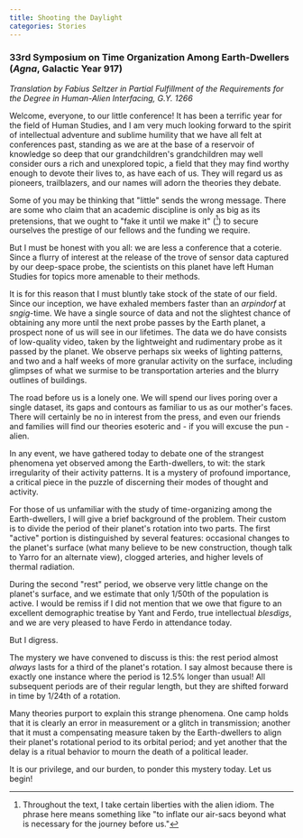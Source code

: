 ```yaml
---
title: Shooting the Daylight
categories: Stories
---
```


### 33rd Symposium on Time Organization Among Earth-Dwellers (*Agna*, Galactic Year 917) ###

*Translation by Fabius Seltzer in Partial Fulfillment of the Requirements for the Degree in Human-Alien Interfacing, G.Y. 1266*

Welcome, everyone, to our little conference! It has been a terrific year for the field of Human Studies, and I am very much looking forward to the spirit of intellectual adventure and sublime humility that we have all felt at conferences past, standing as we are at the base of a reservoir of knowledge so deep that our grandchildren's grandchildren may well consider ours a rich and unexplored topic, a field that they may find worthy enough to devote their lives to, as have each of us. They will regard us as pioneers, trailblazers, and our names will adorn the theories they debate.

Some of you may be thinking that "little" sends the wrong message. There are some who claim that an academic discipline is only as big as its pretensions, that we ought to "fake it until we make it" ([^1]) to secure ourselves the prestige of our fellows and the funding we require.

But I must be honest with you all: we are less a conference that a coterie. Since a flurry of interest at the release of the trove of sensor data captured by our deep-space probe, the scientists on this planet have left Human Studies for topics more amenable to their methods.

It is for this reason that I must bluntly take stock of the state of our field. Since our inception, we have exhaled members faster than an *arpindorf* at *sngig*-time. We have a single source of data and not the slightest chance of obtaining any more until the next probe passes by the Earth planet, a prospect none of us will see in our lifetimes. The data we do have consists of low-quality video, taken by the lightweight and rudimentary probe as it passed by the planet. We observe perhaps six weeks of lighting patterns, and two and a half weeks of more granular activity on the surface, including glimpses of what we surmise to be transportation arteries  and the blurry outlines of buildings.

The road before us is a lonely one. We will spend our lives poring over a single dataset, its gaps and contours as familiar to us as our mother's faces. There will certainly be no in interest from the press, and even our friends and families will find our theories esoteric and - if you will excuse the pun - alien.

In any event, we have gathered today to debate one of the strangest phenomena yet observed among the Earth-dwellers, to wit: the stark irregularity of their activity patterns. It is a mystery of profound importance, a critical piece in the puzzle of discerning their modes of thought and activity.

For those of us unfamiliar with the study of time-organizing among the Earth-dwellers, I will give a brief background of the problem. Their custom is to divide the period of their planet's rotation into two parts. The first "active" portion is distinguished by several features: occasional changes to the planet's surface (what many believe to be new construction, though talk to Yarro for an alternate view), clogged arteries, and higher levels of thermal radiation.

During the second "rest" period, we observe very little change on the planet's surface, and we estimate that only 1/50th of the population is active. I would be remiss if I did not mention that we owe that figure to an excellent demographic treatise by Yant and Ferdo, true intellectual *blesdigs*, and we are very pleased to have Ferdo in attendance today.

But I digress. 

The mystery we have convened to discuss is this: the rest period almost *always* lasts for a third of the planet's rotation. I say almost because there is exactly one instance where the period is 12.5% longer than usual! All subsequent periods are of their regular length, but they are shifted forward in time by 1/24th of a rotation.

Many theories purport to explain this strange phenomena. One camp holds that it is clearly an error in measurement or a glitch in transmission; another that it must a compensating measure taken by the Earth-dwellers to align their planet's rotational period to its orbital period; and yet another that the delay is a ritual behavior to mourn the death of a political leader. 

It is our privilege, and our burden, to ponder this mystery today. Let us begin!

[^1]: Throughout the text, I take certain liberties with the alien idiom. The phrase here means something like "to inflate our air-sacs beyond what is necessary for the journey before us."
